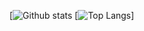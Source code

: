 [![Github stats](https://github-readme-stats.vercel.app/api?username=AyushSharma255&show_icons=true&theme=prussian)
[![Top Langs](https://github-readme-stats.vercel.app/api/top-langs/?username=AyushSharma255&theme=prussian)]

